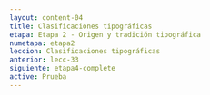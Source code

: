 ```yaml
---
layout: content-04
title: Clasificaciones tipográficas
etapa: Etapa 2 - Origen y tradición tipográfica
numetapa: etapa2
leccion: Clasificaciones tipográficas
anterior: lecc-33
siguiente: etapa4-complete
active: Prueba
---
```


<div class="col-md-4 extracto">

</div>

<div class="col-md-8">

	

</div>